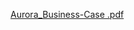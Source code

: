 [Aurora_Business-Case .pdf](https://github.com/apcjlquesada/APC_2022_2023_3rd_Term_PROJMAN/files/11349309/Aurora_Business-Case.pdf)
